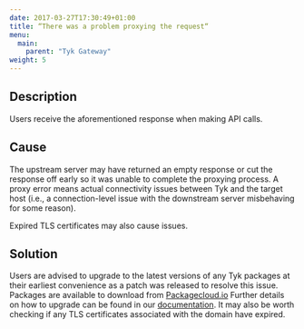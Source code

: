 ```yaml
---
date: 2017-03-27T17:30:49+01:00
title: “There was a problem proxying the request“
menu:
  main:
    parent: "Tyk Gateway"
weight: 5 
---
```


## Description

Users receive the aforementioned response when making API calls.

## Cause

The upstream server may have returned an empty response or cut the response off early so it was unable to complete the proxying process. A proxy error means actual connectivity issues between Tyk and the target host (i.e., a connection-level issue with the downstream server misbehaving for some reason).

Expired TLS certificates may also cause issues.

## Solution

Users are advised to upgrade to the latest versions of any Tyk packages at their earliest convenience as a patch was released to resolve this issue. Packages are available to download from [Packagecloud.io][1] Further details on how to upgrade can be found in our [documentation][2]. It may also be worth checking if any TLS certificates associated with the domain have expired.

 [1]: https://packagecloud.io/tyk
 [2]: /upgrading-v2-3-v2-2/
